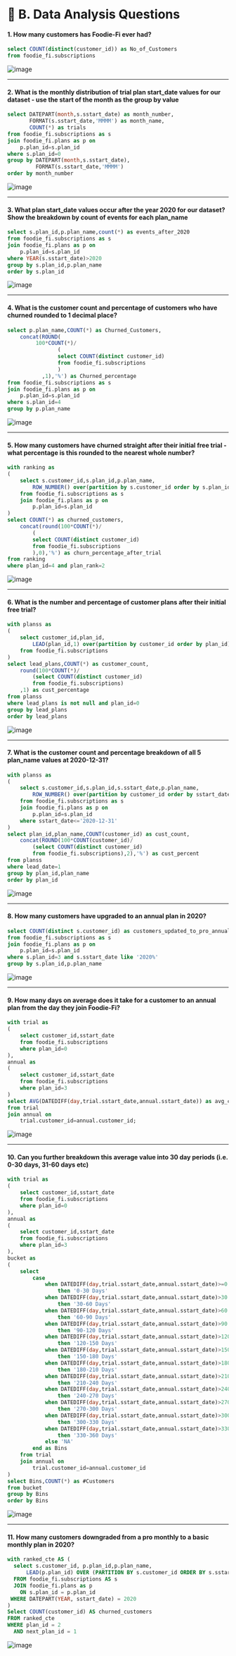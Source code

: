 # 🥑 B. Data Analysis Questions

#### 1. How many customers has Foodie-Fi ever had?

```sql
select COUNT(distinct(customer_id)) as No_of_Customers
from foodie_fi.subscriptions
```

![image](https://github.com/IshaBhardwaj15/8-Week-SQL-Challenge/blob/main/Case%20Study%20%233-Foodie%20Fi/ss/Screenshot%20(52).png)

***

#### 2. What is the monthly distribution of trial plan start_date values for our dataset - use the start of the month as the group by value

```sql
select DATEPART(month,s.sstart_date) as month_number,
	   FORMAT(s.sstart_date,'MMMM') as month_name,
       COUNT(*) as trials
from foodie_fi.subscriptions as s
join foodie_fi.plans as p on
	p.plan_id=s.plan_id
where s.plan_id=0
group by DATEPART(month,s.sstart_date),
	     FORMAT(s.sstart_date,'MMMM')
order by month_number
```

![image](https://github.com/IshaBhardwaj15/8-Week-SQL-Challenge/blob/main/Case%20Study%20%233-Foodie%20Fi/ss/Screenshot%20(53).png)

***

#### 3. What plan start_date values occur after the year 2020 for our dataset? Show the breakdown by count of events for each plan_name

```sql
select s.plan_id,p.plan_name,count(*) as events_after_2020
from foodie_fi.subscriptions as s
join foodie_fi.plans as p on
	p.plan_id=s.plan_id
where YEAR(s.sstart_date)>2020
group by s.plan_id,p.plan_name
order by s.plan_id
```

![image](https://github.com/IshaBhardwaj15/8-Week-SQL-Challenge/blob/main/Case%20Study%20%233-Foodie%20Fi/ss/Screenshot%20(54).png)

***

#### 4. What is the customer count and percentage of customers who have churned rounded to 1 decimal place?

```sql
select p.plan_name,COUNT(*) as Churned_Customers,
	concat(ROUND(   
		 100*COUNT(*)/
				(
				select COUNT(distinct customer_id)
				from foodie_fi.subscriptions
			    )
	       ,1),'%') as Churned_percentage
from foodie_fi.subscriptions as s
join foodie_fi.plans as p on
	p.plan_id=s.plan_id
where s.plan_id=4
group by p.plan_name
```

![image](https://github.com/IshaBhardwaj15/8-Week-SQL-Challenge/blob/main/Case%20Study%20%233-Foodie%20Fi/ss/Screenshot%20(55).png)

***

#### 5. How many customers have churned straight after their initial free trial - what percentage is this rounded to the nearest whole number?

```sql
with ranking as
(
	select s.customer_id,s.plan_id,p.plan_name,
		ROW_NUMBER() over(partition by s.customer_id order by s.plan_id) as plan_rank
	from foodie_fi.subscriptions as s
	join foodie_fi.plans as p on
		p.plan_id=s.plan_id
)
select COUNT(*) as churned_customers,
	concat(round(100*COUNT(*)/
		(
		select COUNT(distinct customer_id)
		from foodie_fi.subscriptions
		),0),'%') as churn_percentage_after_trial
from ranking
where plan_id=4 and plan_rank=2
```

![image](https://github.com/IshaBhardwaj15/8-Week-SQL-Challenge/blob/main/Case%20Study%20%233-Foodie%20Fi/ss/Screenshot%20(56).png)

***

#### 6. What is the number and percentage of customer plans after their initial free trial?

```sql
with planss as
(
	select customer_id,plan_id,
		LEAD(plan_id,1) over(partition by customer_id order by plan_id) as lead_plans
	from foodie_fi.subscriptions
)
select lead_plans,COUNT(*) as customer_count,
	round(100*COUNT(*)/
		(select COUNT(distinct customer_id)
		from foodie_fi.subscriptions)
	,1) as cust_percentage
from planss
where lead_plans is not null and plan_id=0
group by lead_plans
order by lead_plans
```

![image](https://github.com/IshaBhardwaj15/8-Week-SQL-Challenge/blob/main/Case%20Study%20%233-Foodie%20Fi/ss/Screenshot%20(57).png)

***

#### 7. What is the customer count and percentage breakdown of all 5 plan_name values at 2020-12-31?

```sql
with planss as
(
	select s.customer_id,s.plan_id,s.sstart_date,p.plan_name,
		ROW_NUMBER() over(partition by customer_id order by sstart_date desc) as lead_date
	from foodie_fi.subscriptions as s
	join foodie_fi.plans as p on
		p.plan_id=s.plan_id
	where sstart_date<='2020-12-31'
)
select plan_id,plan_name,COUNT(customer_id) as cust_count,
	concat(ROUND(100*COUNT(customer_id)/
		(select COUNT(distinct customer_id)
		from foodie_fi.subscriptions),2),'%') as cust_percent
from planss
where lead_date=1
group by plan_id,plan_name
order by plan_id
```

![image](https://github.com/IshaBhardwaj15/8-Week-SQL-Challenge/blob/main/Case%20Study%20%233-Foodie%20Fi/ss/Screenshot%20(58).png)

***

#### 8. How many customers have upgraded to an annual plan in 2020?

```sql
select COUNT(distinct s.customer_id) as customers_updated_to_pro_annual
from foodie_fi.subscriptions as s
join foodie_fi.plans as p on
	p.plan_id=s.plan_id
where s.plan_id=3 and s.sstart_date like '2020%'
group by s.plan_id,p.plan_name
```

![image](https://github.com/IshaBhardwaj15/8-Week-SQL-Challenge/blob/main/Case%20Study%20%233-Foodie%20Fi/ss/Screenshot%20(59).png)

***

#### 9. How many days on average does it take for a customer to an annual plan from the day they join Foodie-Fi?

```sql
with trial as
(
	select customer_id,sstart_date
	from foodie_fi.subscriptions
	where plan_id=0
),
annual as
(
	select customer_id,sstart_date
	from foodie_fi.subscriptions
	where plan_id=3
)
select AVG(DATEDIFF(day,trial.sstart_date,annual.sstart_date)) as avg_conversion_days
from trial
join annual on
	trial.customer_id=annual.customer_id;
 ```

![image](https://github.com/IshaBhardwaj15/8-Week-SQL-Challenge/blob/main/Case%20Study%20%233-Foodie%20Fi/ss/Screenshot%20(60).png)

***

#### 10. Can you further breakdown this average value into 30 day periods (i.e. 0-30 days, 31-60 days etc)

```sql
with trial as
(
	select customer_id,sstart_date
	from foodie_fi.subscriptions
	where plan_id=0
),
annual as
(
	select customer_id,sstart_date
	from foodie_fi.subscriptions
	where plan_id=3
),
bucket as
(
	select
		case
			when DATEDIFF(day,trial.sstart_date,annual.sstart_date)>=0 and DATEDIFF(day,trial.sstart_date,annual.sstart_date)<=30
				then '0-30 Days'
			when DATEDIFF(day,trial.sstart_date,annual.sstart_date)>30 and DATEDIFF(day,trial.sstart_date,annual.sstart_date)<=60
				then '30-60 Days'
			when DATEDIFF(day,trial.sstart_date,annual.sstart_date)>60 and DATEDIFF(day,trial.sstart_date,annual.sstart_date)<=90
				then '60-90 Days'
			when DATEDIFF(day,trial.sstart_date,annual.sstart_date)>90 and DATEDIFF(day,trial.sstart_date,annual.sstart_date)<=120
				then '90-120 Days'
			when DATEDIFF(day,trial.sstart_date,annual.sstart_date)>120 and DATEDIFF(day,trial.sstart_date,annual.sstart_date)<=150
				then '120-150 Days'
			when DATEDIFF(day,trial.sstart_date,annual.sstart_date)>150 and DATEDIFF(day,trial.sstart_date,annual.sstart_date)<=180
				then '150-180 Days'
			when DATEDIFF(day,trial.sstart_date,annual.sstart_date)>180 and DATEDIFF(day,trial.sstart_date,annual.sstart_date)<=210
				then '180-210 Days'
			when DATEDIFF(day,trial.sstart_date,annual.sstart_date)>210 and DATEDIFF(day,trial.sstart_date,annual.sstart_date)<=240
				then '210-240 Days'
			when DATEDIFF(day,trial.sstart_date,annual.sstart_date)>240 and DATEDIFF(day,trial.sstart_date,annual.sstart_date)<=270
				then '240-270 Days'
			when DATEDIFF(day,trial.sstart_date,annual.sstart_date)>270 and DATEDIFF(day,trial.sstart_date,annual.sstart_date)<=300
				then '270-300 Days'
			when DATEDIFF(day,trial.sstart_date,annual.sstart_date)>300 and DATEDIFF(day,trial.sstart_date,annual.sstart_date)<=330
				then '300-330 Days'
			when DATEDIFF(day,trial.sstart_date,annual.sstart_date)>330 and DATEDIFF(day,trial.sstart_date,annual.sstart_date)<=360
				then '330-360 Days'
			else 'NA'
		end as Bins
	from trial 
	join annual on
		trial.customer_id=annual.customer_id
)
select Bins,COUNT(*) as #Customers
from bucket
group by Bins
order by Bins
```

![image](https://github.com/IshaBhardwaj15/8-Week-SQL-Challenge/blob/main/Case%20Study%20%233-Foodie%20Fi/ss/Screenshot%20(61).png)

***

#### 11. How many customers downgraded from a pro monthly to a basic monthly plan in 2020?

```sql
with ranked_cte AS (
  select s.customer_id, p.plan_id,p.plan_name, 
	  LEAD(p.plan_id) OVER (PARTITION BY s.customer_id ORDER BY s.sstart_date) AS next_plan_id
  FROM foodie_fi.subscriptions AS s
  JOIN foodie_fi.plans as p 
    ON s.plan_id = p.plan_id
 WHERE DATEPART(YEAR, sstart_date) = 2020
)
Select COUNT(customer_id) AS churned_customers
FROM ranked_cte
WHERE plan_id = 2
  AND next_plan_id = 1
  ```

![image](https://github.com/IshaBhardwaj15/8-Week-SQL-Challenge/blob/main/Case%20Study%20%233-Foodie%20Fi/ss/Screenshot%20(62).png)
